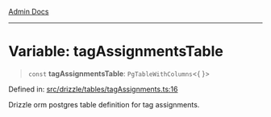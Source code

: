 [Admin Docs](/)

***

# Variable: tagAssignmentsTable

> `const` **tagAssignmentsTable**: `PgTableWithColumns`\<\{ \}\>

Defined in: [src/drizzle/tables/tagAssignments.ts:16](https://github.com/gautam-divyanshu/talawa-api/blob/a895c36f24acf725ac16aa7e0f8e50ef9fa64c42/src/drizzle/tables/tagAssignments.ts#L16)

Drizzle orm postgres table definition for tag assignments.
